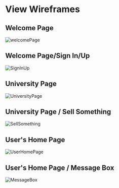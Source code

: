# View Wireframes

## Welcome Page
![welcomePage]

## Welcome Page/Sign In/Up
![SignInUp]

## University Page
![UniversityPage]

## University Page / Sell Something
![SellSomething]

## User's Home Page
![UserHomePage]

## User's Home Page / Message Box
![MessageBox]

[welcomePage]: ./wireframes/WelcomePage.png
[SignInUp]: ./wireframes/SignInUp.png
[UniversityPage]: ./wireframes/UniversityPage.png
[SellSomething]: ./wireframes/SellSomething.png
[UserHomePage]: ./wireframes/UserHomePage.png
[MessageBox]: ./wireframes/MessageBox.png

